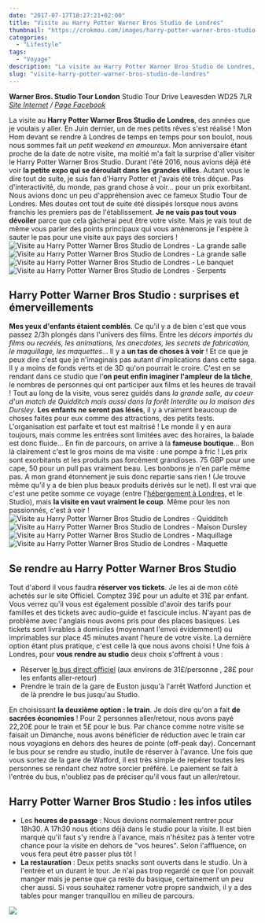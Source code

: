 ```yaml
---
date: "2017-07-17T18:27:21+02:00"
title: "Visite au Harry Potter Warner Bros Studio de Londres"
thumbnail: "https://crokmou.com/images/harry-potter-warner-bros-studio-londres-crokmou-blog-cuisine-voyage-belgique.jpg"
categories:
  - "Lifestyle"
tags:
  - "Voyage"
description: "La visite au Harry Potter Warner Bros Studio de Londres, des années que je voulais y aller. En Juin dernier, un de mes petits rêves s'est réalisé !"
slug: "visite-harry-potter-warner-bros-studio-de-londres"
---
```


**Warner Bros. Studio Tour London** Studio Tour Drive Leavesden WD25 7LR _[Site Internet](https://www.wbstudiotour.co.uk) / [Page Facebook](https://www.facebook.com/wbtourlondon)_

La visite au **Harry Potter Warner Bros Studio de Londres**, des années que je voulais y aller. En Juin dernier, un de mes petits rêves s'est réalisé ! Mon Hom devant se rendre à Londres de temps en temps pour son boulot, nous nous sommes fait _un petit weekend en amoureux_. Mon anniversaire étant proche de la date de notre visite, ma moitié m'a fait la surprise d'aller visiter le Harry Potter Warner Bros Studio. Durant l'été 2016, nous avions déjà été voir **la petite expo qui se déroulait dans les grandes villes**. Autant vous le dire tout de suite, je suis fan d'Harry Potter et j'avais été très déçue. Pas d'interactivité, du monde, pas grand chose à voir... pour un prix exorbitant. Nous avions donc un peu d'appréhension avec ce fameux Studio Tour de Londres. Mes doutes ont tout de suite été dissipés lorsque nous avons franchis les premiers pas de l'établissement. **Je ne vais pas tout vous dévoiler** parce que cela gâcherai peut être votre visite. Mais je vais tout de même vous parler des points principaux qui vous amènerons je l'espère à sauter le pas pour une visite aux pays des sorciers ! ![Visite au Harry Potter Warner Bros Studio de Londres - La grande salle](https://crokmou.com/images/harry-potter-warner-bros-studio-londres-crokmou-blog-cuisine-voyage-belgique-1.jpg "Visite au Harry Potter Warner Bros Studio de Londres - La grande salle") ![Visite au Harry Potter Warner Bros Studio de Londres - La grande salle](https://crokmou.com/images/harry-potter-warner-bros-studio-londres-crokmou-blog-cuisine-voyage-belgique-2.jpg "Visite au Harry Potter Warner Bros Studio de Londres - La grande salle") ![Visite au Harry Potter Warner Bros Studio de Londres - Le banquet](https://crokmou.com/images/harry-potter-warner-bros-studio-londres-crokmou-blog-cuisine-voyage-belgique-3.jpg "Visite au Harry Potter Warner Bros Studio de Londres - Le banquet") ![Visite au Harry Potter Warner Bros Studio de Londres - Serpents](https://crokmou.com/images/harry-potter-warner-bros-studio-londres-crokmou-blog-cuisine-voyage-belgique-5-copie.jpg "Visite au Harry Potter Warner Bros Studio de Londres - Serpents")

## Harry Potter Warner Bros Studio : surprises et émerveillements

**Mes yeux d'enfants étaient comblés**. Ce qu'il y a de bien c'est que vous passez 2/3h plongés dans l'univers des films. Entre les _décors importés du films ou recréés, les animations, les anecdotes, les secrets de fabrication, le maquillage, les maquettes_... Il y a **un tas de choses à voir** ! Et ce que je peux dire c'est que je n'imaginais pas autant d'implications dans cette saga. Il y a moins de fonds verts et de 3D qu'on pourrait le croire. C'est en se rendant dans ce studio que l'**on peut enfin imaginer l'ampleur de la tâche**, le nombres de personnes qui ont participer aux films et les heures de travail ! Tout au long de la visite, vous serez guidés dans _la grande salle, au coeur d'un match de Quidditch mais aussi dans la forêt Interdite ou la maison des Dursley_. **Les enfants ne seront pas lésés**, il y a vraiment beaucoup de choses faites pour eux comme des attractions, des petits tests. L'organisation est parfaite et tout est maitrisé ! Le monde il y en aura toujours, mais comme les entrées sont limitées avec des horaires, la balade est donc fluide... En fin de parcours, on arrive à la **fameuse boutique**... Bon là clairement c'est le gros moins de ma visite : une pompe à fric ! Les prix sont exorbitants et les produits pas forcément grandioses. 75 GBP pour une cape, 50 pour un pull pas vraiment beau. Les bonbons je n'en parle même pas. A mon grand étonnement je suis donc repartie sans rien ! (Je trouve même qu'il y a de bien plus beaux produits dérivés sur le net). Il est vrai que c'est une petite somme ce voyage (entre l'[hébergement à Londres,](http://www.crokmou.com/2017/07/good-hotel-london-londres) et le Studio), mais **la visite en vaut vraiment le coup**. Même pour les non passionnés, c'est à voir ! ![Visite au Harry Potter Warner Bros Studio de Londres - Quidditch](https://crokmou.com/images/harry-potter-warner-bros-studio-londres-crokmou-blog-cuisine-voyage-belgique-4.jpg "Visite au Harry Potter Warner Bros Studio de Londres - Quidditch") ![Visite au Harry Potter Warner Bros Studio de Londres - Maison Dursley](https://crokmou.com/images/harry-potter-warner-bros-studio-londres-crokmou-blog-cuisine-voyage-belgique-6.jpg "Visite au Harry Potter Warner Bros Studio de Londres - Maison Dursley") ![Visite au Harry Potter Warner Bros Studio de Londres - Maquillage](https://crokmou.com/images/harry-potter-warner-bros-studio-londres-crokmou-blog-cuisine-voyage-belgique-7.jpg "Visite au Harry Potter Warner Bros Studio de Londres - Maquillage") ![Visite au Harry Potter Warner Bros Studio de Londres - Maquette](https://crokmou.com/images/harry-potter-warner-bros-studio-londres-crokmou-blog-cuisine-voyage-belgique-8-1.jpg "Visite au Harry Potter Warner Bros Studio de Londres - Maquette")

## Se rendre au Harry Potter Warner Bros Studio

Tout d'abord il vous faudra **réserver vos tickets**. Je les ai de mon côté achetés sur le site Officiel. Comptez 39£ pour un adulte et 31£ par enfant. Vous verrez qu'il vous est également possible d'avoir des tarifs pour familles et des tickets avec audio-guide et fascicule inclus. N'ayant pas de problème avec l'anglais nous avons pris pour des places basiques. Les tickets sont livrables à domiciles (moyennant l'envoi évidemment) ou imprimables sur place 45 minutes avant l'heure de votre visite. La dernière option étant plus pratique, c'est celle là que nous avons choisi ! Une fois à Londres, pour **vous rendre au studio** deux choix s'offrent à vous :

*   Réserver [le bus direct officiel](http://wbsstudiotour.gttix.com/productdetails.aspx?productid=3179) (aux environs de 31£/personne , 28£ pour les enfants aller-retour)
*   Prendre le train de la gare de Euston jusqu'à l'arrêt Watford Junction et de là prendre le bus jusqu'au Studio.

En choisissant **la deuxième option : le train**. Je dois dire qu'on a fait **de sacrées économies** ! Pour 2 personnes aller/retour, nous avons payé 22,20£ pour le train et 5£ pour le bus. Par chance comme notre visite se faisait un Dimanche, nous avons bénéficier de réduction avec le train car nous voyagions en dehors des heures de pointe (off-peak day). Concernant le bus pour se rendre au studio, inutile de réserver à l'avance. Une fois que vous sortez de la gare de Watford, il est très simple de repérer toutes les personnes se rendant chez notre sorcier préféré. Le paiement se fait à l'entrée du bus, n'oubliez pas de préciser qu'il vous faut un aller/retour.

## Harry Potter Warner Bros Studio : les infos utiles

*   Les **heures de passage** : Nous devions normalement rentrer pour 18h30\. A 17h30 nous étions déjà dans le studio pour la visite. Il est bien marqué qu'il faut s'y rendre à l'avance, mais n'hésitez pas à tenter votre chance pour la visite en dehors de "vos heures". Selon l'affluence, on vous fera peut être passer plus tôt !
*   **La restauration** : Deux petits snacks sont ouverts dans le studio. Un à l'entrée et un durant le tour. Je n'ai pas trop regardé ce que l'on pouvait manger mais je pense que ça reste du basique, certainement un peu cher aussi. Si vous souhaitez ramener votre propre sandwich, il y a des tables pour manger tranquillou en milieu de parcours.

![](https://crokmou.com/images/harry-potter-warner-bros-studio-londres-crokmou-blog-cuisine-voyage-belgique-pinterest-249x900.jpg)